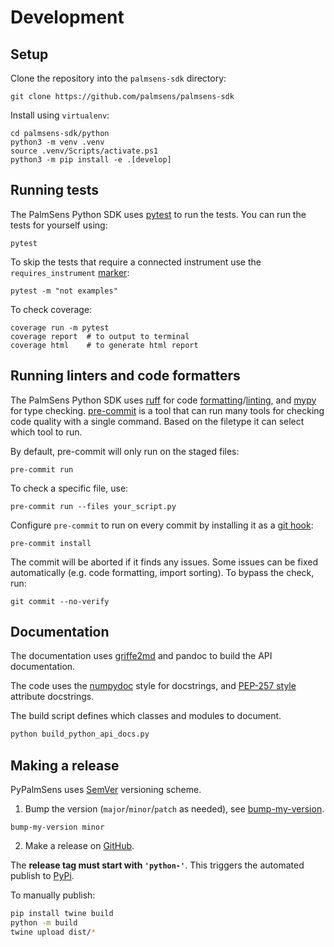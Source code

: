 # Development

## Setup

Clone the repository into the `palmsens-sdk` directory:

```console
git clone https://github.com/palmsens/palmsens-sdk
```

Install using `virtualenv`:

```console
cd palmsens-sdk/python
python3 -m venv .venv
source .venv/Scripts/activate.ps1
python3 -m pip install -e .[develop]
```

## Running tests

The PalmSens Python SDK uses [pytest](https://docs.pytest.org/en/latest/) to run the tests. You can run the tests for yourself using:

```console
pytest
```

To skip the tests that require a connected instrument use the `requires_instrument` [marker](https://docs.pytest.org/en/latest/example/markers.html):

```console
pytest -m "not examples"
```

To check coverage:

```console
coverage run -m pytest
coverage report  # to output to terminal
coverage html    # to generate html report
```

## Running linters and code formatters

The PalmSens Python SDK uses [ruff](https://astral.sh/ruff) for code [formatting](https://docs.astral.sh/ruff/formatter/)/[linting](https://docs.astral.sh/ruff/linter/), and [mypy](https://www.mypy-lang.org/) for type checking.
[pre-commit](https://pre-commit.com/) is a tool that can run many tools for checking code quality with a single command.
Based on the filetype it can select which tool to run.

By default, pre-commit will only run on the staged files:

```
pre-commit run
```

To check a specific file, use:

```
pre-commit run --files your_script.py
```

Configure `pre-commit` to run on every commit by installing it as a [git hook](https://git-scm.com/book/en/v2/Customizing-Git-Git-Hooks):

```
pre-commit install
```

The commit will be aborted if it finds any issues.
Some issues can be fixed automatically (e.g. code formatting, import sorting).
To bypass the check, run:

```
git commit --no-verify
```

## Documentation

The documentation uses [griffe2md](https://mkdocstrings.github.io/griffe2md/) and pandoc to build the API documentation.

The code uses the [numpydoc](https://numpydoc.readthedocs.io/en/latest/format.html) style for docstrings, and [PEP-257 style](https://peps.python.org/pep-0257/#what-is-a-docstring) attribute docstrings.

The build script defines which classes and modules to document.

```bash
python build_python_api_docs.py
```

## Making a release

PyPalmSens uses [SemVer](http://semver.org/) versioning scheme.

1. Bump the version (`major`/`minor`/`patch` as needed), see [bump-my-version](https://github.com/callowayproject/bump-my-version).

```console
bump-my-version minor
```

2. Make a release on [GitHub](https://github.com/PalmSens/PalmSens_SDK/releases).

The **release tag must start with `'python-'`**. This triggers the automated publish to [PyPi](https://pypi.org/project/pypalmsens).

To manually publish:

```bash
pip install twine build
python -m build
twine upload dist/*
```

